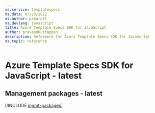 ```yaml
---
ms.service: templatespecs
ms.data: 07/28/2022
ms.author: prmarott
ms.devlang: javascript
title: Azure Template Specs SDK for JavaScript
author: praveenkuttappan
description: Reference for Azure Template Specs SDK for JavaScript
ms.topic: reference
---
```

# Azure Template Specs SDK for JavaScript - latest

## Management packages - latest
[!INCLUDE [mgmt-packages](template-specs-mgmt-index.md)]